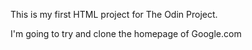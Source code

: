 This is my first HTML project for The Odin Project.

I'm going to try and clone the homepage of Google.com